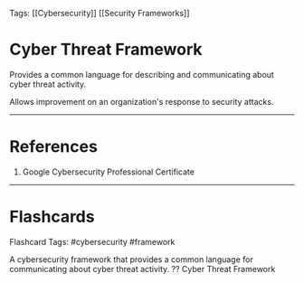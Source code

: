Tags: [[Cybersecurity]] [[Security Frameworks]]
# Cyber Threat Framework

Provides a common language for describing and communicating about cyber threat activity.

Allows improvement on an organization's response to security attacks.

---
# References

1. Google Cybersecurity Professional Certificate

---
# Flashcards

Flashcard Tags: #cybersecurity #framework 

A cybersecurity framework that provides a common language for communicating about cyber threat activity.
??
Cyber Threat Framework
<!--SR:!2024-05-11,12,288!2024-05-13,11,230-->